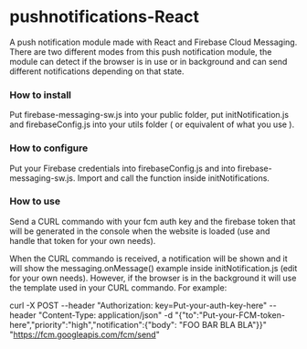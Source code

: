 # pushnotifications-React

A push notification module made with React and Firebase Cloud Messaging. 
There are two different modes from this push notification module, the module can detect if the browser is in use or in background and can send different notifications depending on that state.

### How to install
Put firebase-messaging-sw.js into your public folder, put initNotification.js and firebaseConfig.js into your utils folder ( or equivalent of what you use ).

### How to configure
Put your Firebase credentials into firebaseConfig.js and into firebase-messaging-sw.js. Import and call the function inside initNotifications.

### How to use
Send a CURL commando with your fcm auth key and the firebase token that will be generated in the console when the website is loaded (use and handle that token for your own needs).

When the CURL commando is received, a notification will be shown and it will show the messaging.onMessage() example inside initNotification.js (edit for your own needs).
However, if the browser is in the background it will use the template used in your CURL commando. For example:

curl -X POST --header "Authorization: key=Put-your-auth-key-here" --header "Content-Type: application/json" -d "{\"to\":\"Put-your-FCM-token-here\",\"priority\":\"high\",\"notification\":{\"body\": \"FOO BAR BLA BLA\"}}" "https://fcm.googleapis.com/fcm/send"
